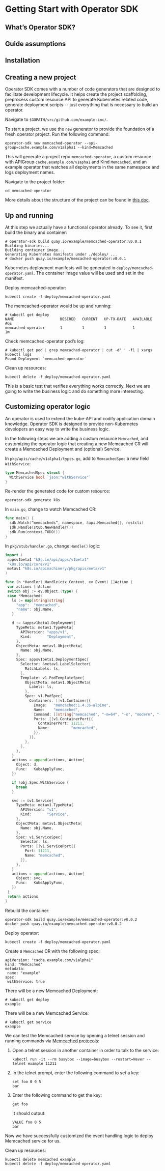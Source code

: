# Getting Start with Operator SDK

## What’s Operator SDK?

## Guide assumptions

## Installation

## Creating a new project

Operator SDK comes with a number of code generators that are designed to facilitate development lifecycle. It helps create the project scaffolding, preprocess custom resource API to generate Kubernetes related code, generate deployment scripts -- just everything that is necessary to build an operator.

Navigate to `$GOPATH/src/github.com/example-inc/`.

To start a project, we use the `new` generator to provide the foundation of a fresh operator project. Run the following command:

```
operator-sdk new memcached-operator --api-group=cache.example.com/v1alpha1 --kind=Memcached
```

This will generate a project repo `memcached-operator`, a custom resource with APIGroup `cache.example.com/v1apha1` and Kind `Memcached`, and an example operator that watches all deployments in the same namespace and logs deployment names.

Navigate to the project folder:

```
cd memcached-operator
```

More details about the structure of the project can be found in [this doc][scaffold_doc].

## Up and running

At this step we actually have a functional operator already. To see it, first build the binary and container:

```
# operator-sdk build quay.io/example/memcached-operator:v0.0.1
Building binaries...
Building container image...
Generating Kubernetes manifests under ./deploy/ ...
# docker push quay.io/example/memcached-operator:v0.0.1
```

Kubernetes deployment manifests will be generated in `deploy/memcached-operator.yaml`. The container image value will be used and set in the manifest.

Deploy memcached-operator:

```
kubectl create -f deploy/memcached-operator.yaml
```

The memcached-operator would be up and running:

```
# kubectl get deploy
NAME                     DESIRED   CURRENT   UP-TO-DATE   AVAILABLE   AGE
memcached-operator       1         1         1            1           1m
```

Check memcached-operator pod’s log:

```
# kubectl get pod | grep memcached-operator | cut -d' ' -f1 | xargs kubectl logs
Found Deployment `memcached-operator`
```

Clean up resources:

```
kubectl delete -f deploy/memcached-operator.yaml
```

This is a basic test that verifies everything works correctly. Next we are going to write the business logic and do something more interesting.


## Customizing operator logic

An operator is used to extend the kube-API and codify application domain knowledge. Operator SDK is designed to provide non-Kubernetes developers an easy way to write the business logic.

In the following steps we are adding a custom resource `Memcached`, and customizing the operator logic that creating a new Memcached CR will create a Memcached Deployment and (optional) Service.

In `pkg/apis/cache/v1alpha1/types.go`, add to `MemcachedSpec` a new field `WithService`:

```Go
type MemcachedSpec struct {
  WithService bool `json:"withService"`
}
```

Re-render the generated code for custom resource:

```
operator-sdk generate k8s
```

In `main.go`, change to watch Memcached CR:

```Go
func main() {
  sdk.Watch(“memcacheds”, namespace, &api.Memcached{}, restcli)
  sdk.Handle(stub.NewHandler())
  sdk.Run(context.TODO())
}
```

In `pkg/stub/handler.go`, change `Handle()` logic:

```Go
import (
 appsv1beta1 "k8s.io/api/apps/v1beta1"
 "k8s.io/api/core/v1"
 metav1 "k8s.io/apimachinery/pkg/apis/meta/v1"
)

func (h *Handler) Handle(ctx Context, ev Event) []Action {
 var actions []Action
 switch obj := ev.Object.(type) {
 case *Memcached:
   ls := map[string]string{
     "app":  "memcached",
     "name": obj.Name,
   }

   d := &appsv1beta1.Deployment{
     TypeMeta: metav1.TypeMeta{
       APIVersion: "apps/v1",
       Kind:       "Deployment",
     },
     ObjectMeta: metav1.ObjectMeta{
       Name: obj.Name,
     },
     Spec: appsv1beta1.DeploymentSpec{
       Selector: &metav1.LabelSelector{
         MatchLabels: ls,
       },
       Template: v1.PodTemplateSpec{
         ObjectMeta: metav1.ObjectMeta{
           Labels: ls,
         },
         Spec: v1.PodSpec{
           Containers: []v1.Container{{
             Image:   "memcached:1.4.36-alpine",
             Name:    "memcached",
             Command: []string{"memcached", "-m=64", "-o", "modern", "-v"},
             Ports: []v1.ContainerPort{{
               ContainerPort: 11211,
               Name:          "memcached",
             }},
           }},
         },
       },
     },
   }
   actions = append(actions, Action{
     Object: d,
     Func:   KubeApplyFunc,
   })

   if !obj.Spec.WithService {
     break
   }

   svc := &v1.Service{
     TypeMeta: metav1.TypeMeta{
       APIVersion: "v1",
       Kind:       "Service",
     },
     ObjectMeta: metav1.ObjectMeta{
       Name: obj.Name,
     },
     Spec: v1.ServiceSpec{
       Selector: ls,
       Ports: []v1.ServicePort{{
         Port: 11211,
         Name: "memcached",
       }},
     },
   }
   actions = append(actions, Action{
     Object: svc,
     Func:   KubeApplyFunc,
   })
 }
 return actions
}
```

Rebuild the container:

```
operator-sdk build quay.io/example/memcached-operator:v0.0.2
docker push quay.io/example/memcached-operator:v0.0.2
```

Deploy operator:
```
kubectl create -f deploy/memcached-operator.yaml
```

Create a `Memcached` CR with the following spec:

```
apiVersion: "cache.example.com/v1alpha1"
kind: "Memcached"
metadata:
 name: "example"
spec:
 withService: true
```

There will be a new Memcached Deployment:
```
# kubectl get deploy
example
```

There will be a new Memcached Service:
```
# kubectl get service
example
```

We can test the Memcached service by opening a telnet session and running commands via [Memcached protocols][mc_protocol]:

1. Open a telnet session in another container in order to talk to the service:
   ```
   kubectl run -it --rm busybox --image=busybox --restart=Never -- telnet example 11211
   ```
2. In the telnet prompt, enter the following command to set a key:
   ```
   set foo 0 0 5
   bar
   ```
3. Enter the following command to get the key:
   ```
   get foo
   ```
   It should output:
   ```
   VALUE foo 0 5
   bar
   ```

Now we have successfully customized the event handling logic to deploy Memcached service for us.

Clean up resources:

```
kubectl delete memcached example
kubectl delete -f deploy/memcached-operator.yaml
```

[scaffold_doc]:./doc/project_layout.md
[mc_protocol]:https://github.com/memcached/memcached/blob/master/doc/protocol.txt
